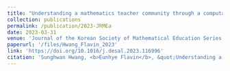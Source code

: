```yaml
---
title: "Understanding a mathematics teacher community through a computational text analysis: Review of change in mathematics pedagogical lexicons by Lee & Kim (2022)"
collection: publications
permalink: /publication/2023-JRMEa
date: 2023-03-31
venue: 'Journal of the Korean Society of Mathematical Education Series D: Research in Mathematical Education'
paperurl: '/files/Hwang_Flavin_2023'
link: 'https://doi.org/10.1016/j.desal.2023.116996'
citation: 'Sunghwan Hwang, <b>Eunhye Flavin</b>, &quot;Understanding a mathematics teacher community through a computational text analysis: Review of change in mathematics pedagogical lexicons by Lee & Kim (2022),&quot; in <i>Journal of the Korean Society of Mathematical Education Series D: Research in Mathematical Education</i>, vol. 26, no. 1, pp. 31-38, 2023.'
---
```

